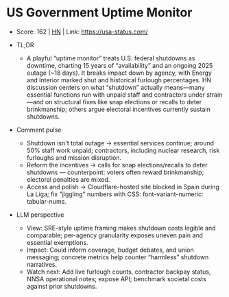 # US Government Uptime Monitor

- Score: 162 | [HN](https://news.ycombinator.com/item?id=45637049) | Link: https://usa-status.com/

- TL;DR
  - A playful “uptime monitor” treats U.S. federal shutdowns as downtime, charting 15 years of “availability” and an ongoing 2025 outage (~18 days). It breaks impact down by agency, with Energy and Interior marked shut and historical furlough percentages. HN discussion centers on what “shutdown” actually means—many essential functions run with unpaid staff and contractors under strain—and on structural fixes like snap elections or recalls to deter brinkmanship; others argue electoral incentives currently sustain shutdowns.

- Comment pulse
  - Shutdown isn't total outage → essential services continue; around 50% staff work unpaid; contractors, including nuclear research, risk furloughs and mission disruption.
  - Reform the incentives → calls for snap elections/recalls to deter shutdowns — counterpoint: voters often reward brinkmanship; electoral penalties are mixed.
  - Access and polish → Cloudflare-hosted site blocked in Spain during La Liga; fix "jiggling" numbers with CSS: font-variant-numeric: tabular-nums.

- LLM perspective
  - View: SRE-style uptime framing makes shutdown costs legible and comparable; per-agency granularity exposes uneven pain and essential exemptions.
  - Impact: Could inform coverage, budget debates, and union messaging; concrete metrics help counter “harmless” shutdown narratives.
  - Watch next: Add live furlough counts, contractor backpay status, NNSA operational notes; expose API; benchmark societal costs against prior shutdowns.
